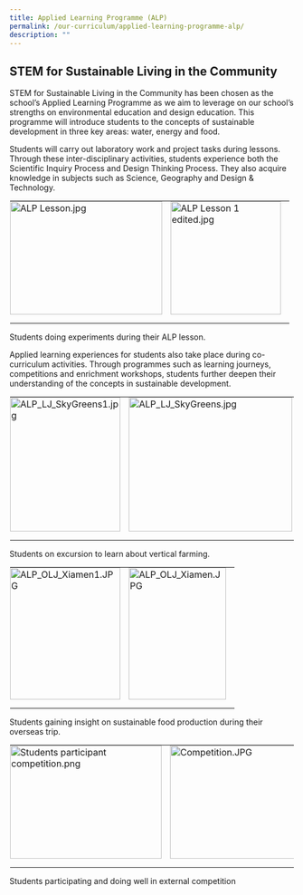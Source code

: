 ```yaml
---
title: Applied Learning Programme (ALP)
permalink: /our-curriculum/applied-learning-programme-alp/
description: ""
---
```

STEM for Sustainable Living in the Community
--------------------------------------------

STEM for Sustainable Living in the Community&nbsp;has been chosen as the school’s Applied Learning Programme as we aim to leverage on our school’s strengths on environmental education and design education. This programme will introduce students to the concepts of sustainable development in three key areas: water, energy and food.  

  

Students will carry out laboratory work and project tasks during lessons. Through these inter-disciplinary activities, students experience both the Scientific Inquiry Process and Design Thinking Process. They also acquire knowledge in subjects such as Science, Geography and Design &amp; Technology.

  

<table style="margin: auto; outline: 0px; padding: 0px; border-collapse: collapse; clear: both; border: 1px solid transparent; table-layout: fixed;" class="ive_eobj_center ives_tab_kosong"><tbody style="margin: 0px; outline: 0px; padding: 0px;"><tr style="margin: 0px; outline: 0px; padding: 0px;"><td style="margin: 0px; outline: 0px; padding: 0px 15px 15px 0px; vertical-align: top;"><img style="margin: auto; outline: none; padding: 0px; border: none; clear: both; display: block; width: 269px; height: 200px;" class="ive_eobj_center" alt="ALP Lesson.jpg" width="100%" src="https://woodgrovesec.moe.edu.sg/qql/slot/u609/2020/Departments/ALP/ALP%20Lesson.jpg"></td><td style="margin: 0px; outline: 0px; padding: 0px 15px 15px 0px; vertical-align: top;"><img style="margin: auto; outline: none; padding: 0px; border: none; clear: both; display: block; width: 195px; height: 200px;" class="ive_eobj_center" alt="ALP Lesson 1 edited.jpg" width="100%" src="https://woodgrovesec.moe.edu.sg/qql/slot/u609/2020/Departments/ALP/ALP%20Lesson%201%20edited.jpg"></td></tr></tbody></table>

Students doing experiments during their ALP lesson.

  

  

Applied learning experiences for students also take place during co-curriculum activities. Through programmes such as learning journeys, competitions and enrichment workshops, students further deepen their understanding of the concepts in sustainable development.

  

<table style="margin: auto; outline: 0px; padding: 0px; border-collapse: collapse; clear: both; border: 1px solid transparent; table-layout: fixed;" class="ive_eobj_center ives_tab_kosong"><tbody style="margin: 0px; outline: 0px; padding: 0px;"><tr style="margin: 0px; outline: 0px; padding: 0px;"><td style="margin: 0px; outline: 0px; padding: 0px 15px 15px 0px; vertical-align: top;"><img style="margin: auto; outline: none; padding: 0px; border: none; clear: both; display: block; width: 195px; height: 237px;" class="ive_eobj_center" alt="ALP_LJ_SkyGreens1.jpg" width="100%" src="https://woodgrovesec.moe.edu.sg/qql/slot/u609/2020/Departments/ALP/ALP_LJ_SkyGreens1.jpg"></td><td style="margin: 0px; outline: 0px; padding: 0px 15px 15px 0px; vertical-align: top;"><img style="margin: auto; outline: none; padding: 0px; border: none; clear: both; display: block; width: 289px; height: 237px;" class="ive_eobj_center" alt="ALP_LJ_SkyGreens.jpg" width="100%" src="https://woodgrovesec.moe.edu.sg/qql/slot/u609/2020/Departments/ALP/ALP_LJ_SkyGreens.jpg"></td></tr></tbody></table>

Students on excursion to learn about vertical farming.

  

  

<table style="margin: auto; outline: 0px; padding: 0px; border-collapse: collapse; clear: both; border: 1px solid transparent; table-layout: fixed;" class="ive_eobj_center ives_tab_kosong"><tbody style="margin: 0px; outline: 0px; padding: 0px;"><tr style="margin: 0px; outline: 0px; padding: 0px;"><td style="margin: 0px; outline: 0px; padding: 0px 15px 15px 0px; vertical-align: top;"><img style="margin: auto; outline: none; padding: 0px; border: none; clear: both; display: block; width: 195px; height: 233px;" class="ive_eobj_center" alt="ALP_OLJ_Xiamen1.JPG" width="100%" src="https://woodgrovesec.moe.edu.sg/qql/slot/u609/2020/Departments/ALP/ALP_OLJ_Xiamen1.JPG"></td><td style="margin: 0px; outline: 0px; padding: 0px 15px 15px 0px; vertical-align: top;"><img style="margin: auto; outline: none; padding: 0px; border: none; clear: both; display: block; width: 172px; height: 233px;" class="ive_eobj_center" alt="ALP_OLJ_Xiamen.JPG" width="100%" src="https://woodgrovesec.moe.edu.sg/qql/slot/u609/2020/Departments/ALP/ALP_OLJ_Xiamen.JPG"></td></tr></tbody></table>

Students gaining insight on sustainable food production during their overseas trip.

  

  

<table style="margin: auto; outline: 0px; padding: 0px; border-collapse: collapse; clear: both; border: 1px solid transparent; table-layout: fixed;" class="ive_eobj_center ives_tab_kosong"><tbody style="margin: 0px; outline: 0px; padding: 0px;"><tr style="margin: 0px; outline: 0px; padding: 0px;"><td style="margin: 0px; outline: 0px; padding: 0px 15px 15px 0px; vertical-align: top;"><img style="margin: auto; outline: none; padding: 0px; border: none; clear: both; display: block; width: 268px; height: 200px;" class="ive_eobj_center" alt="Students participant competition.png" src="https://woodgrovesec.moe.edu.sg/qql/slot/u609/2020/Departments/ALP/Students%20participant%20competition.png"></td><td style="margin: 0px; outline: 0px; padding: 0px 15px 15px 0px; vertical-align: top;"><img style="margin: auto; outline: none; padding: 0px; border: none; clear: both; display: block; width: 267px; height: 200px;" class="ive_eobj_center" alt="Competition.JPG" width="100%" src="https://woodgrovesec.moe.edu.sg/qql/slot/u609/2020/Departments/ALP/Competition.JPG"></td></tr></tbody></table>

Students participating and doing well in external competition